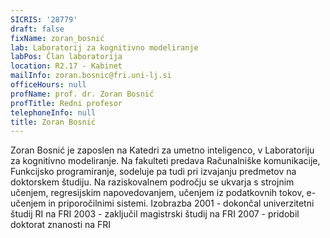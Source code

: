 ```yaml
---
SICRIS: '28779'
draft: false
fixName: zoran_bosnić
lab: Laboratorij za kognitivno modeliranje
labPos: Član laboratorija
location: R2.17 - Kabinet
mailInfo: zoran.bosnic@fri.uni-lj.si
officeHours: null
profName: prof. dr. Zoran Bosnić
profTitle: Redni profesor
telephoneInfo: null
title: Zoran Bosnić
---
```



Zoran Bosnić je zaposlen na Katedri za umetno inteligenco, v Laboratoriju za kognitivno modeliranje. Na fakulteti predava Računalniške komunikacije, Funkcijsko programiranje, sodeluje pa tudi pri izvajanju predmetov na doktorskem študiju. Na raziskovalnem področju se ukvarja s strojnim učenjem, regresijskim napovedovanjem, učenjem iz podatkovnih tokov, e-učenjem in priporočilnimi sistemi.
Izobrazba
2001 - dokončal univerzitetni študij RI na FRI
2003 - zaključil magistrski študij na FRI
2007 - pridobil doktorat znanosti na FRI